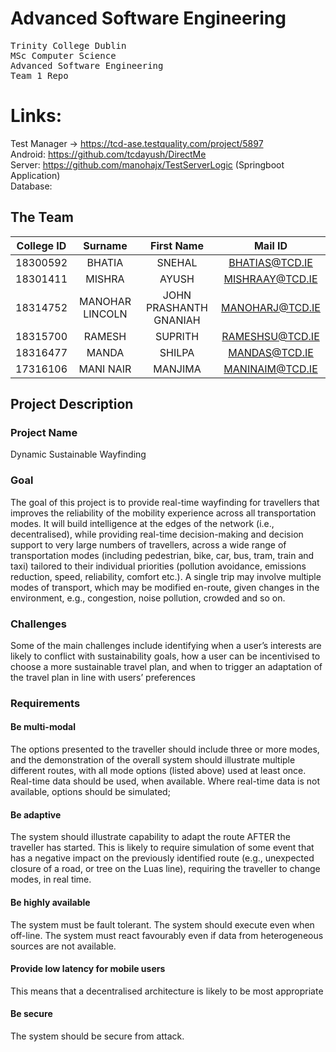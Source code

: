 # Advanced Software Engineering
<pre>
Trinity College Dublin
MSc Computer Science
Advanced Software Engineering
Team 1 Repo
</pre>

# Links:
Test Manager -> https://tcd-ase.testquality.com/project/5897   
Android:  https://github.com/tcdayush/DirectMe    
Server: https://github.com/manohajx/TestServerLogic (Springboot Application)    
Database: 

## The Team

| College ID  | Surname  | First Name | Mail ID |
| :--------:    |:---------------:| :------:| :--------------: |
| 18300592      | BHATIA          | SNEHAL  |  BHATIAS@TCD.IE  |
| 18301411      | MISHRA          | AYUSH   |  MISHRAAY@TCD.IE |
| 18314752      | MANOHAR LINCOLN | JOHN PRASHANTH GNANIAH     | MANOHARJ@TCD.IE |
| 18315700 	    | RAMESH 	        | SUPRITH | RAMESHSU@TCD.IE  |
| 18316477 	    | MANDA 	        | SHILPA  | MANDAS@TCD.IE    |
| 17316106 	    | MANI NAIR 	    | MANJIMA | MANINAIM@TCD.IE  |

## Project Description

### Project Name
Dynamic Sustainable Wayfinding

### Goal
The goal of this project is to provide real-time wayfinding for travellers that improves the reliability of the mobility experience across all transportation modes. It will build intelligence at the edges of the network (i.e., decentralised), while providing real-time decision-making and decision support to very large numbers of travellers, across a wide range of transportation modes (including pedestrian, bike, car, bus, tram, train and taxi) tailored to their individual priorities (pollution avoidance, emissions reduction, speed, reliability, comfort etc.). A single trip may involve multiple modes of transport, which may be modified en-route, given changes in the environment, e.g., congestion, noise pollution, crowded and so on.

### Challenges
Some of the main challenges include identifying when a user’s interests are likely to conflict with sustainability goals, how a user can be incentivised to choose a more sustainable travel plan, and when to trigger an adaptation of the travel plan in line with users’ preferences

### Requirements

#### Be multi-modal
The options presented to the traveller should include three or more modes, and the demonstration of the overall system should illustrate multiple different routes, with all mode options (listed above) used at least once. Real-time data should be used, when available. Where real-time data is not available, options should be simulated;

#### Be adaptive
The system should illustrate capability to adapt the route AFTER the traveller has started. This is likely to require simulation of some event that has a negative impact on the previously identified route (e.g., unexpected closure of a road, or tree on the Luas line), requiring the traveller to change modes, in real time.

#### Be highly available
The system must be fault tolerant. The system should execute even when off-line. The system must react favourably even if data from heterogeneous sources are not available.

#### Provide low latency for mobile users
This means that a decentralised architecture is likely to be most appropriate

#### Be secure
The system should be secure from attack.

  

